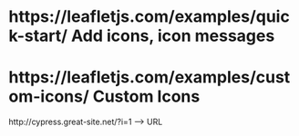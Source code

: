 
<h1>https://leafletjs.com/examples/quick-start/  Add icons, icon messages</h1>

<h1>https://leafletjs.com/examples/custom-icons/   Custom Icons </h1>
 
http://cypress.great-site.net/?i=1  --> URL
